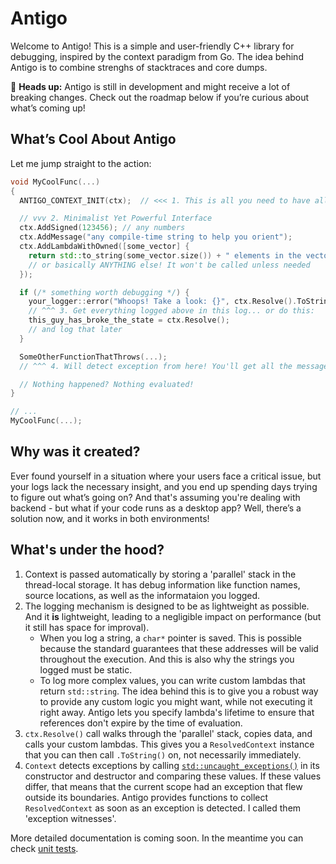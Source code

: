 # Antigo

Welcome to Antigo! This is a simple and user-friendly C++ library for debugging, inspired by the context paradigm from Go. The idea behind Antigo is to combine strenghs of stacktraces and core dumps.

🚧 **Heads up:** Antigo is still in development and might receive a lot of breaking changes. Check out the roadmap below if you’re curious about what’s coming up!

## What’s Cool About Antigo

Let me jump straight to the action:

```cpp
void MyCoolFunc(...)
{
  ANTIGO_CONTEXT_INIT(ctx);  // <<< 1. This is all you need to have all features available in your cool function!

  // vvv 2. Minimalist Yet Powerful Interface
  ctx.AddSigned(123456); // any numbers
  ctx.AddMessage("any compile-time string to help you orient");
  ctx.AddLambdaWithOwned([some_vector] {
    return std::to_string(some_vector.size()) + " elements in the vector";
    // or basically ANYTHING else! It won't be called unless needed
  });

  if (/* something worth debugging */) {
    your_logger::error("Whoops! Take a look: {}", ctx.Resolve().ToString());
    // ^^^ 3. Get everything logged above in this log... or do this:
    this_guy_has_broke_the_state = ctx.Resolve();
    // and log that later
  }

  SomeOtherFunctionThatThrows(...);
  // ^^^ 4. Will detect exception from here! You'll get all the messages just as with the manual ctx.Resolve() call

  // Nothing happened? Nothing evaluated!
}

// ...
MyCoolFunc(...);
```

## Why was it created?

Ever found yourself in a situation where your users face a critical issue, but your logs lack the necessary insight, and you end up spending days trying to figure out what’s going on? And that's assuming you're dealing with backend - but what if your code runs as a desktop app? Well, there’s a solution now, and it works in both environments!

## What's under the hood?

1. Context is passed automatically by storing a 'parallel' stack in the thread-local storage. It has debug information like function names, source locations, as well as the informataion you logged.
2. The logging mechanism is designed to be as lightweight as possible. And it **is** lightweight, leading to a negligible impact on performance (but it still has space for improval).
    * When you log a string, a `char*` pointer is saved. This is possible because the standard guarantees that these addresses will be valid throughout the execution. And this is also why the strings you logged must be static.
    * To log more complex values, you can write custom lambdas that return `std::string`. The idea behind this is to give you a robust way to provide any custom logic you might want, while not executing it right away. Antigo lets you specify lambda's lifetime to ensure that references don't expire by the time of evaluation.
3. `ctx.Resolve()` call walks through the 'parallel' stack, copies data, and calls your custom lambdas. This gives you a `ResolvedContext` instance that you can then call `.ToString()` on, not necessarily immediately.
4. `Context` detects exceptions by calling [`std::uncaught_exceptions()`](https://en.cppreference.com/w/cpp/error/exception/uncaught_exception.html) in its constructor and destructor and comparing these values. If these values differ, that means that the current scope had an exception that flew outside its boundaries. Antigo provides functions to collect `ResolvedContext` as soon as an exception is detected. I called them 'exception witnesses'.

More detailed documentation is coming soon. In the meantime you can check [unit tests](https://github.com/nic11/antigo/blob/master/unit/src/ContextTest.cpp).
